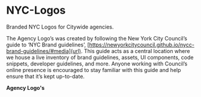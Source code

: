 # NYC-Logos
Branded NYC Logos for Citywide agencies.

The Agency Logo’s was created by following the New York City Council’s guide to ‘NYC Brand guidelines’, [https://newyorkcitycouncil.github.io/nycc-brand-guidelines/#media](url). This guide acts as a central location where we house a live inventory of brand guidelines, assets, UI components, code snippets, developer guidelines, and more. Anyone working with Council’s online presence is encouraged to stay familiar with this guide and help ensure that it’s kept up-to-date.



**Agency Logo's**

